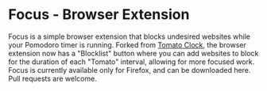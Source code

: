 # Focus - Browser Extension
Focus is a simple browser extension that blocks undesired websites while your Pomodoro timer is running. Forked from [Tomato Clock](https://github.com/samueljun/tomato-clock?tab=readme-ov-file), the browser extension now has a "Blocklist" button where you can add websites to block for the duration of each "Tomato" interval, allowing for more focused work. Focus is currently available only for Firefox, and can be downloaded here. Pull requests are welcome.